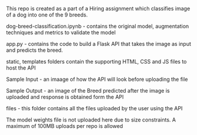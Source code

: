 This repo is created as a part of a Hiring assignment which classifies image of a dog into one of the 9 breeds. 

dog-breed-classification.ipynb - contains the original model, augmentation techniques and metrics to validate the model

app.py - contains the code to build a Flask API that takes the image as input and predicts the breed.

static, templates folders contain the supporting HTML, CSS and JS files to host the API

Sample Input - an imaage of how the API will look before uploading the file

Sample Output - an image of the Breed predicted after the image is uploaded and response is obtained form the API

files - this folder contains all the files uploaded by the user using the API

The model weights file is not uploaded here due to size constraints. A maximum of 100MB uploads per repo is allowed
 
